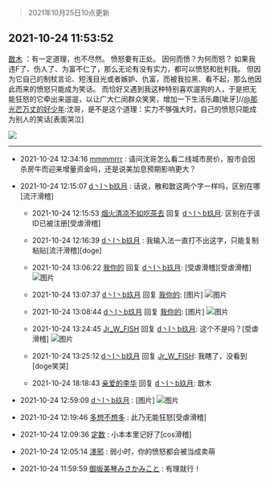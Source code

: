 > 2021年10月25日10点更新
<link rel="stylesheet" href="https://cdn.jsdelivr.net/gh/taotie6/sampleJSON@main/css/photo_show.css">
<meta name="referrer" content="no-referrer" />


 ## 2021-10-24 11:53:52 

 [㪚木](https://www.coolapk.com/feed/30912081?shareKey=MWEwOTA2NWU3Mjk5NjE3NGRhNDI~) ：有一定道理，也不尽然。
愤怒要有正处。
因何而愤？为何而怒？
如果我违F了、伤人了、为富不仁了，那么无论有没有实力，都可以愤怒和批判我。
但因为它自己的制杖言论、短浅目光或者嫉妒、仇富，而被我拉黑、看不起，那么他因此而来的愤怒只能成为笑话。
而恰好又遇到我这种特别喜欢遛狗的人<!--break-->，于是把无能狂怒的它牵出来遛遛，以让广大仁闵群众笑笑，增加一下生活乐趣[呲牙]//<a class="feed-link-uname" href="/u/那光芒万丈的好少年">@那光芒万丈的好少年</a>:沈哥，是不是这个道理：实力不够强大时，自己的愤怒只能成为别人的笑话[表面哭泣] 

<div class="album">
<img class="img-item" src="https://image.coolapk.com/feed/2019/0507/23/1081091_4586_1095@230x167.gif" />
</div>

 ------- 

- 2021-10-24 12:34:16 [mmmmrrr](uid=3384805) : 请问沈哥怎么看二线城市房价，股市会因杀房牛而迎来增量资金吗，还是说美加息预期影响更大？ 

- 2021-10-24 12:15:07 [d丶I丶b玖月](uid=2952537) : 话说，散和㪚这两个字一样吗，区别在哪[流汗滑稽] 

    - 2021-10-24 12:15:53 [烟火清凉不如吃茶去](uid=4279524) 回复 [d丶I丶b玖月](uid=2952537): 区别在于该ID已被注册[受虐滑稽] 

    - 2021-10-24 12:16:39 [d丶I丶b玖月](uid=2952537) : 我输入法一直打不出这字，只能复制粘贴[流汗滑稽][doge] 

    - 2021-10-24 13:06:22 [我你的](uid=3530668) 回复 [d丶I丶b玖月](uid=2952537): [受虐滑稽][受虐滑稽] ![图片](https://image.coolapk.com/feed/2021/1024/13/3530668_d7e1627e_1981_4731@1080x2400.jpeg)

    - 2021-10-24 13:07:37 [d丶I丶b玖月](uid=2952537) 回复 [我你的](uid=3530668): [图片] ![图片](https://image.coolapk.com/feed/2021/1024/13/2952537_2056_3616@750x1334.jpg)

    - 2021-10-24 13:08:44 [d丶I丶b玖月](uid=2952537) 回复 [我你的](uid=3530668): [图片] ![图片](https://image.coolapk.com/feed/2021/1024/13/2952537_2123_6734@30x30.jpg)

    - 2021-10-24 13:24:45 [Jr_W_FISH](uid=444123) 回复 [d丶I丶b玖月](uid=2952537): 这个不是吗？[受虐滑稽] ![图片](https://image.coolapk.com/feed/2021/1024/13/444123_1bc4ae16_3084_3052@750x1334.jpeg)

    - 2021-10-24 13:25:12 [d丶I丶b玖月](uid=2952537) 回复 [Jr_W_FISH](uid=444123): 我瞎了，没看到[doge笑哭] 

    - 2021-10-24 18:18:43 [亲爱的李华](uid=1323228) 回复 [d丶I丶b玖月](uid=2952537): 㪚木 

- 2021-10-24 12:59:09 [d丶I丶b玖月](uid=2952537) : [图片] ![图片](https://image.coolapk.com/feed/2021/0227/18/1691448_e34fd379_1105_7344@345x223.gif)

- 2021-10-24 12:19:46 [多想不想多](uid=1473521) : 此乃无能狂怒[受虐滑稽] 

- 2021-10-24 12:09:36 [定数](uid=5774495) : 小本本里记好了[cos滑稽] 

- 2021-10-24 12:05:14 [濹邪](uid=1210426) : 弱小时，你的愤怒都会被当成卖萌 

- 2021-10-24 11:59:59 [御坂美琴みさかみこと](uid=2289651) : 有理就行！ 

